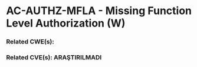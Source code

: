 # AC-AUTHZ-MFLA - Missing Function Level Authorization (W)

### Related CWE(s):
### Related CVE(s): ARAŞTIRILMADI